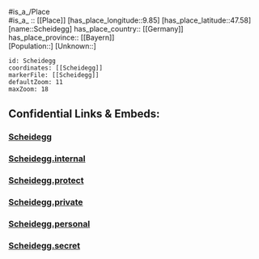 ﻿---
location: [47.58,9.85] 
mapzoom: [7,12] 
mapmarker: city 
type: City
tags:
- geo/City


SpocWebEntityId: 34003
isDeleted: false
confidential: public

---
#is_a_/Place  
#is_a_ :: [[Place]] 
[has_place_longitude::9.85] 
[has_place_latitude::47.58] 
[name::Scheidegg] 
has_place_country:: [[Germany]]  
has_place_province:: [[Bayern]]  
[Population::] 
[Unknown::] 


```leaflet
id: Scheidegg
coordinates: [[Scheidegg]] 
markerFile: [[Scheidegg]] 
defaultZoom: 11 
maxZoom: 18
```


## Confidential Links & Embeds: 

### [Scheidegg](/_public/Earth/Continent/Europe/Europe~Central/Germany/Germany~West/Bayern/counties~Bayern/Lindau~Bodensee/cities~Lindau~Bodensee/Scheidegg.md) 

### [Scheidegg.internal](/_internal/Earth/Continent/Europe/Europe~Central/Germany/Germany~West/Bayern/counties~Bayern/Lindau~Bodensee/cities~Lindau~Bodensee/Scheidegg.internal.md) 

### [Scheidegg.protect](/_protect/Earth/Continent/Europe/Europe~Central/Germany/Germany~West/Bayern/counties~Bayern/Lindau~Bodensee/cities~Lindau~Bodensee/Scheidegg.protect.md) 

### [Scheidegg.private](/_private/Earth/Continent/Europe/Europe~Central/Germany/Germany~West/Bayern/counties~Bayern/Lindau~Bodensee/cities~Lindau~Bodensee/Scheidegg.private.md) 

### [Scheidegg.personal](/_personal/Earth/Continent/Europe/Europe~Central/Germany/Germany~West/Bayern/counties~Bayern/Lindau~Bodensee/cities~Lindau~Bodensee/Scheidegg.personal.md) 

### [Scheidegg.secret](/_secret/Earth/Continent/Europe/Europe~Central/Germany/Germany~West/Bayern/counties~Bayern/Lindau~Bodensee/cities~Lindau~Bodensee/Scheidegg.secret.md) 
